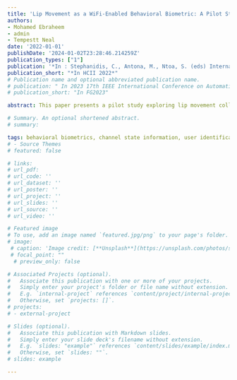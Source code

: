 ```yaml
---
title: 'Lip Movement as a WiFi-Enabled Behavioral Biometric: A Pilot Study'
authors:
- Mohamed Ebraheem
- admin
- Tempestt Neal
date: '2022-01-01'
publishDate: '2024-01-02T23:28:46.214259Z'
publication_types: ["1"]
publication: '*In : Stephanidis, C., Antona, M., Ntoa, S. (eds) International Conference on Human-Computer Interaction 2022 Posters.*'
publication_short: "*In HCII 2022*"
# Publication name and optional abbreviated publication name.
# publication: " In 2023 17th IEEE International Conference on Automatic Face and Gesture Recognition"
# publication_short: "In FG2023"

abstract: This paper presents a pilot study exploring lip movement collected from WiFi channel state information as a behavioral biometric identifier. We collected data for eight phrases of varying lengths from four volunteers, and, following pre-processing, extracted seven time-domain statistical features to train a SVM model per phrase length. We achieved up to 94.59% accuracy, with demonstrated advantages using phrase lengths of three to four words and the use of four PCA functions applied on each of the four 20 MHz sub-channels for dimensionality reduction prior to feature extraction.

# Summary. An optional shortened abstract.
# summary:

tags: behavioral biometrics, channel state information, user identification
# - Source Themes
# featured: false

# links:
# url_pdf: 
# url_code: ''
# url_dataset: ''
# url_poster: ''
# url_project: ''
# url_slides: ''
# url_source: ''
# url_video: ''

# Featured image
# To use, add an image named `featured.jpg/png` to your page's folder. 
# image:
 # caption: 'Image credit: [**Unsplash**](https://unsplash.com/photos/s9CC2SKySJM)'
 # focal_point: ""
  # preview_only: false

# Associated Projects (optional).
#   Associate this publication with one or more of your projects.
#   Simply enter your project's folder or file name without extension.
#   E.g. `internal-project` references `content/project/internal-project/index.md`.
#   Otherwise, set `projects: []`.
# projects:
# - external-project

# Slides (optional).
#   Associate this publication with Markdown slides.
#   Simply enter your slide deck's filename without extension.
#   E.g. `slides: "example"` references `content/slides/example/index.md`.
#   Otherwise, set `slides: ""`.
# slides: example

---
```

